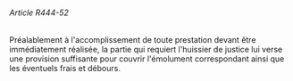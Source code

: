 ###### Article R444-52

Préalablement à l'accomplissement de toute prestation devant être immédiatement réalisée, la partie qui requiert l'huissier de justice lui verse une provision suffisante pour couvrir l'émolument correspondant ainsi que les éventuels frais et débours.

